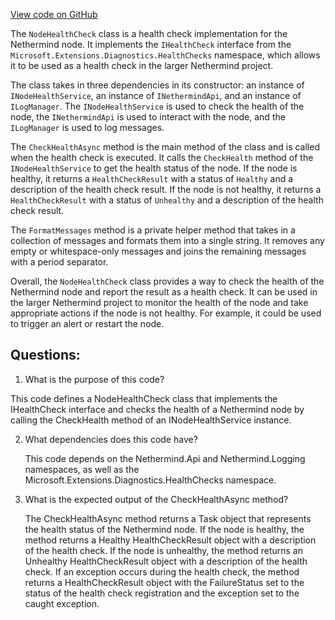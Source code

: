 [View code on GitHub](https://github.com/NethermindEth/nethermind/src/Nethermind/Nethermind.HealthChecks/NodeHealthChecks.cs)

The `NodeHealthCheck` class is a health check implementation for the Nethermind node. It implements the `IHealthCheck` interface from the `Microsoft.Extensions.Diagnostics.HealthChecks` namespace, which allows it to be used as a health check in the larger Nethermind project.

The class takes in three dependencies in its constructor: an instance of `INodeHealthService`, an instance of `INethermindApi`, and an instance of `ILogManager`. The `INodeHealthService` is used to check the health of the node, the `INethermindApi` is used to interact with the node, and the `ILogManager` is used to log messages.

The `CheckHealthAsync` method is the main method of the class and is called when the health check is executed. It calls the `CheckHealth` method of the `INodeHealthService` to get the health status of the node. If the node is healthy, it returns a `HealthCheckResult` with a status of `Healthy` and a description of the health check result. If the node is not healthy, it returns a `HealthCheckResult` with a status of `Unhealthy` and a description of the health check result.

The `FormatMessages` method is a private helper method that takes in a collection of messages and formats them into a single string. It removes any empty or whitespace-only messages and joins the remaining messages with a period separator.

Overall, the `NodeHealthCheck` class provides a way to check the health of the Nethermind node and report the result as a health check. It can be used in the larger Nethermind project to monitor the health of the node and take appropriate actions if the node is not healthy. For example, it could be used to trigger an alert or restart the node.
## Questions: 
 1. What is the purpose of this code?
   
   This code defines a NodeHealthCheck class that implements the IHealthCheck interface and checks the health of a Nethermind node by calling the CheckHealth method of an INodeHealthService instance.

2. What dependencies does this code have?
   
   This code depends on the Nethermind.Api and Nethermind.Logging namespaces, as well as the Microsoft.Extensions.Diagnostics.HealthChecks namespace.

3. What is the expected output of the CheckHealthAsync method?
   
   The CheckHealthAsync method returns a Task<HealthCheckResult> object that represents the health status of the Nethermind node. If the node is healthy, the method returns a Healthy HealthCheckResult object with a description of the health check. If the node is unhealthy, the method returns an Unhealthy HealthCheckResult object with a description of the health check. If an exception occurs during the health check, the method returns a HealthCheckResult object with the FailureStatus set to the status of the health check registration and the exception set to the caught exception.
